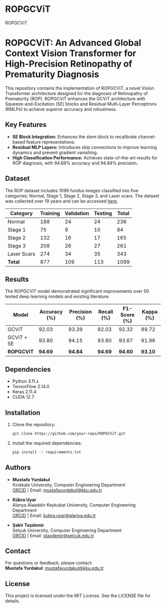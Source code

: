 # ROPGCViT
ROPGCViT
# ROPGCViT: An Advanced Global Context Vision Transformer for High-Precision Retinopathy of Prematurity Diagnosis

This repository contains the implementation of ROPGCViT, a novel Vision Transformer architecture designed for the diagnosis of Retinopathy of Prematurity (ROP). ROPGCViT enhances the GCViT architecture with Squeeze-and-Excitation (SE) blocks and Residual Multi-Layer Perceptrons (RMLPs) to achieve superior accuracy and robustness.

## Key Features

- **SE Block Integration:** Enhances the stem block to recalibrate channel-based feature representations.
- **Residual MLP Layers:** Introduces skip connections to improve learning dynamics and prevent gradient vanishing.
- **High Classification Performance:** Achieves state-of-the-art results for ROP diagnosis, with 94.69% accuracy and 94.84% precision.

## Dataset

The ROP dataset includes 1099 fundus images classified into five categories: Normal, Stage 1, Stage 2, Stage 3, and Laser scars. The dataset was collected over 19 years and can be accessed [here](https://figshare.com/articles/figure/_b_A_Fundus_Image_Dataset_for_Intelligent_b_b_Retinopathy_of_Prematurity_b_b_System_b_/25514449).

| Category      | Training | Validation | Testing | Total |
|---------------|----------|------------|---------|-------|
| Normal        | 188      | 24         | 24      | 236   |
| Stage 1       | 75       | 9          | 10      | 94    |
| Stage 2       | 132      | 16         | 17      | 165   |
| Stage 3       | 208      | 26         | 27      | 261   |
| Laser Scars   | 274      | 34         | 35      | 343   |
| **Total**     | 877      | 109        | 113     | 1099  |

## Results

The ROPGCViT model demonstrated significant improvements over 50 tested deep learning models and existing literature:

| Model        | Accuracy (%) | Precision (%) | Recall (%) | F1-Score (%) | Kappa (%) |
|--------------|--------------|----------------|-------------|--------------|-----------|
| GCViT        | 92.03        | 93.39         | 92.03      | 92.32       | 89.72     |
| GCViT + SE   | 93.80        | 94.15         | 93.80      | 93.67       | 91.96     |
| **ROPGCViT** | **94.69**    | **94.84**     | **94.69**  | **94.60**   | **93.10** |

## Dependencies

- Python 3.11.x
- TensorFlow 2.14.0
- Keras 2.11.4
- CUDA 12.7

## Installation

1. Clone the repository:
   ```bash
   git clone https://github.com/your-repo/ROPGCViT.git
   ```
2. Install the required dependencies:
   ```bash
   pip install -r requirements.txt
   ```

## Authors

- **Mustafa Yurdakul**  
  Kırıkkale University, Computer Engineering Department  
  [ORCID](https://orcid.org/0000-0003-0562-4931) | Email: mustafayurdakul@kku.edu.tr  

- **Kübra Uyar**  
  Alanya Alaaddin Keykubat University, Computer Engineering Department  
  [ORCID](https://orcid.org/0000-0001-5345-3319) | Email: kubra.uyar@alanya.edu.tr  

- **Şakir Taşdemir**  
  Selçuk University, Computer Engineering Department  
  [ORCID](https://orcid.org/0000-0002-2433-246X) | Email: stasdemir@selcuk.edu.tr  

## Contact

For questions or feedback, please contact:  
**Mustafa Yurdakul**: mustafayurdakul@kku.edu.tr  

## License

This project is licensed under the MIT License. See the LICENSE file for details.

